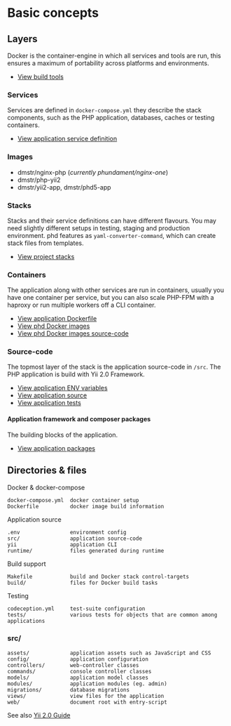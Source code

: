 Basic concepts
==============

Layers
------

Docker is the container-engine in which all services and tools are run, this ensures a maximum of portability across
 platforms and environments.

- [View build tools](https://github.com/phundament/app/tree/master/build)

### Services

Services are defined in `docker-compose.yml` they describe the stack components, such as the PHP application, databases,
caches or testing containers.

- [View application service definition](https://github.com/phundament/app/blob/master/docker-compose.yml)

### Images

- dmstr/nginx-php (*currently phundament/nginx-one*)
- dmstr/php-yii2
- dmstr/yii2-app, dmstr/phd5-app

### Stacks

Stacks and their service definitions can have different flavours. You may need slightly different setups in testing, staging
and production environment. phd features as `yaml-converter-command`, which can create stack files from templates.
  
- [View project stacks](https://github.com/phundament/app/tree/master/build/compose)

### Containers

The application along with other services are run in containers, usually you have one container per service, but
you can also scale PHP-FPM with a haproxy or run multiple workers off a CLI container.

- [View application Dockerfile](https://github.com/phundament/app/blob/master/Dockerfile)
- [View phd Docker images](https://hub.docker.com/u/phundament/)
- [View phd Docker images source-code](https://github.com/phundament/docker-images)

### Source-code

The topmost layer of the stack is the application source-code in `/src`. The PHP application is build with
Yii 2.0 Framework.

- [View application ENV variables](https://github.com/phundament/app/tree/master/.env-dist)
- [View application source](https://github.com/phundament/app/tree/master/src)
- [View application tests](https://github.com/phundament/app/tree/master/tests)

#### Application framework and composer packages

The building blocks of the application.

 - [View application packages](https://github.com/phundament/app/blob/master/composer.json)



Directories & files
-------------------


Docker & docker-compose

```
docker-compose.yml  docker container setup
Dockerfile          docker image build information
```

Application source

```
.env                environment config
src/                application source-code
yii                 application CLI
runtime/            files generated during runtime
```

Build support

```
Makefile            build and Docker stack control-targets
build/              files for Docker build tasks
```

Testing

```
codeception.yml     test-suite configuration
tests/              various tests for objects that are common among applications
```

### src/

```
assets/             application assets such as JavaScript and CSS
config/             application configuration
controllers/        web-controller classes
commands/           console controller classes
models/             application model classes
modules/            application modules (eg. admin)
migrations/         database migrations
views/              view files for the application
web/                document root with entry-script
```

See also [Yii 2.0 Guide](http://www.yiiframework.com/doc-2.0/guide-index.html)